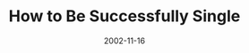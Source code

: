 ---
layout: message
category: message
series: "Do It Yourself"
title: "How to Be Successfully Single"
date: 2002-11-16
audio-description: "Chuck Mingo talks about how the new man is a team player."
audio: "http://www.crossroads.net/players/media/hq/thenewman_04.mp3"
audio-title: "Team Player"
audio-duration: "&#58;"
program-description: "Program - The New Man WK 4"
program: "http://www.crossroads.net/players/media/hq/05_17-18_14Program_LO.pdf"
program-title: "Team Player"
video-description: "Chuck Mingo talks about how the new man is a team player."
video-title: "Team Player"
video: "https://s3.amazonaws.com/crossroadsvideomessages/thenewman_04.mp4"
---